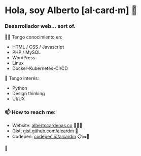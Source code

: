 # Hola, soy Alberto [al·card·m] 👋
### Desarrollador web... sort of.

👨‍🎓 Tengo conocimiento en:
- HTML / CSS / Javascript
- PHP / MySQL
- WordPress
- Linux
- Docker-Kubernetes-CI/CD

👀 Tengo interés:
- Python
- Design thinking
- UI/UX

### 📫 How to reach me:
- Website: [albertocardenas.co](https://albertocardenas.co/) 👷‍♂️🔬
- Gist: [gist.github.com/alcardm](https://gist.github.com/alcardm) 📝
- Codepen: [codepen.io/alcardm](https://codepen.io/alcardm) 📋✂️💾

🖖
